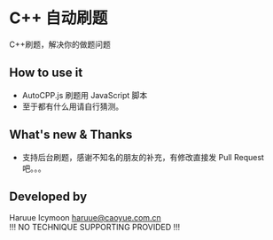 # C++ 自动刷题
C++刷题，解决你的做题问题

## How to use it
+ AutoCPP.js 刷题用 JavaScript 脚本
+ 至于都有什么用请自行猜测。

## What's new & Thanks
+ 支持后台刷题，感谢不知名的朋友的补充，有修改直接发 Pull Request 吧。。。

## Developed by 
Haruue Icymoon <haruue@caoyue.com.cn>   
!!! NO TECHNIQUE SUPPORTING PROVIDED !!!

